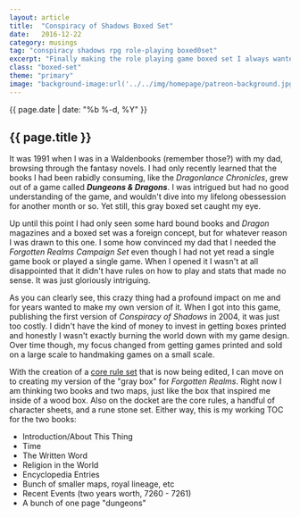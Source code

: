 ```yaml
---
layout: article
title:  "Conspiracy of Shadows Boxed Set"
date:   2016-12-22
category: musings
tag: "conspiracy shadows rpg role-playing boxed0set"
excerpt: "Finally making the role playing game boxed set I always wanted to make. I really don't care if no one buys it."
class: "boxed-set"
theme: "primary"
image: "background-image:url('../../img/homepage/patreon-background.jpg');"
---
```

<section class="header" style="{{page.image}}">
	<div class="content">
	<div class="span-3 col empty"></div>
	<div class="span-6 col">
		<p class="post-meta">{{ page.date | date: "%b %-d, %Y" }}</p>
		<h1>{{ page.title }}</h1>
		<p>It was 1991 when I was in a Waldenbooks (remember those?) with my dad, browsing through the fantasy novels. I had only recently learned that the books I had been rabidly consuming, like the <em>Dragonlance Chronicles</em>, grew out of a game called <em><strong>Dungeons &amp; Dragons</strong></em>. I was intrigued but had no good understanding of the game, and wouldn't dive into my lifelong obessession for another month or so. Yet still, this gray boxed set caught my eye.</p>
		<p>Up until this point I had only seen some hard bound books and <em>Dragon</em> magazines and a boxed set was a foreign concept, but for whatever reason I was drawn to this one. I some how convinced my dad that I needed the <em>Forgotten Realms Campaign Set</em> even though I had not yet read a single game book or played a single game. When I opened it I wasn't at all disappointed that it didn't have rules on how to play and stats that made no sense. It was just gloriously intriguing.</p>
	</div>
	<div class="span-3 col empty"></div>	
	</div>
</section>
<section class="review continued">
	<div class="content gutters">
		<div class="span-3 col empty"></div>
		<div class="span-6 col">
			<p>As you can clearly see, this crazy thing had a profound impact on me and for years wanted to make my own version of it. When I got into this game, publishing the first version of <em>Conspiracy of Shadows</em> in 2004, it was just too costly. I didn't have the kind of money to invest in getting boxes printed and honestly I wasn't exactly burning the world down with my game design. Over time though, my focus changed from getting games printed and sold on a large scale to handmaking games on a small scale.</p>
			<p>With the creation of a <a href="http://www.conspiracyofshadows.com/games/cos-core.html">core rule set</a> that is now being edited, I can move on to creating my version of the "gray box" for <em>Forgotten Realms</em>. Right now I am thinking two books and two maps, just like the box that inspired me inside of a wood box. Also on the docket are the core rules, a handful of character sheets, and a rune stone set. Either way, this is my working TOC for the two books:</p>
			<ul class="spaced-list unstyled">
				<li>Introduction/About This Thing</li>
				<li>Time</li>
				<li>The Written Word</li>
				<li>Religion in the World</li>
				<li>Encyclopedia Entries</li>
				<li>Bunch of smaller maps, royal lineage, etc</li>
				<li>Recent Events (two years worth, 7260 - 7261)</li>
				<li>A bunch of one page "dungeons"</li>
			</ul>
		</div>
		<div class="span-3 col empty"></div>	
	</div>
		<div class="divider"></div>	
</section>
